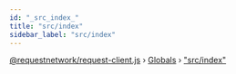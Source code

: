 ```yaml
---
id: "_src_index_"
title: "src/index"
sidebar_label: "src/index"
---
```


[@requestnetwork/request-client.js](../index.md) › [Globals](../globals.md) › ["src/index"](_src_index_.md)

